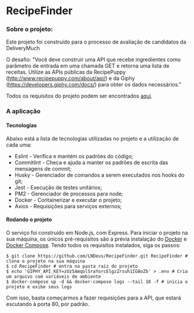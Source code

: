 # RecipeFinder

### Sobre o projeto:
Este projeto foi construído para o processo de avaliação de candidatos da DeliveryMuch

O desafio: "Você deve construir uma API que recebe ingredientes como parâmetro
 de entrada em uma chamada GET e retorna uma lista de receitas. Utilize as 
 APIs públicas da RecipePuppy (http://www.recipepuppy.com/about/api/) e da 
 Giphy (https://developers.giphy.com/docs/) para obter os dados necessários."

Todos os requisitos do projeto podem ser encontrados 
[aqui](https://github.com/delivery-much/challenge).

### A aplicação

#### Tecnologias

Abaixo está a lista de tecnologias utilizadas no projeto e a utilização de cada 
uma:
 - Eslint - Verifica e mantém os padrões do código;
 - Commitlint - Checa e ajuda a manter os padrões de escrita das mensagens de commit;
 - Husky - Gerenciador de comandos a serem executados nos hooks do git;
 - Jest - Execução de testes unitários;
 - PM2 - Gerenciador de processos para node;
 - Docker - Containerizar e executar o projeto;
 - Axios - Requisições para serviços externos;
 
#### Rodando o projeto
O serviço foi construído em Node.js, com Express. Para iniciar o projeto na sua
 máquina, os únicos pré-requisitos são a prévia instalação do 
 [Docker](https://docs.docker.com/engine/install/) e 
 [Docker Compose](https://docs.docker.com/compose/install/). Tendo todos os 
 requisitos instalados, siga os passos:

```shell script
$ git clone https://github.com/LNDeus/RecipeFinder.git RecipeFinder # clona o projeto na sua máquina
$ cd RecipeFinder # entra na pasta raíz do projeto
$ echo 'GIPHY_API_KEY=zUz5AmqolSraYorcElgzZrsuh1IG8oZb' > .env # Cria um arquivo com variáveis de ambiente
$ docker-compose up -d && docker-compose logs --tail 10 -f # inicia o projeto e exibe seus logs
```

Com isso, basta começarmos a fazer requisições para a API, que estará escutando
 à porta 80, por padrão.
